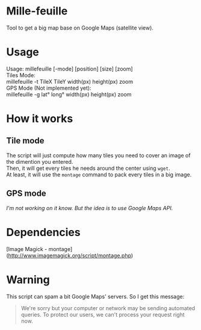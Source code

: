 Mille-feuille
=============

Tool to get a big map base on Google Maps (satellite view).

# Usage
Usage: millefeuille [-mode] [position] [size] [zoom]  
    Tiles Mode:  
        millefeuille -t TileX TileY  width(px) height(px) zoom  
    GPS Mode (Not implemented yet):  
        millefeuille -g lat° long° width(px) height(px) zoom  

# How it works
## Tile mode
The script will just compute how many tiles you need to cover an image of the dimention you entered.  
Then, it will get every tiles he needs around the center using `wget`.  
At least, it will use the `montage` command to pack every tiles in a big image.  

## GPS mode
_I'm not working on it know. But the idea is to use Google Maps API._

# Dependencies
[Image Magick - montage] (http://www.imagemagick.org/script/montage.php)

# Warning
This script can spam a bit Google Maps' servers. So I get this message:
> We're sorry but your computer or network may be sending automated queries. To protect our users, we can't process your request right now.
